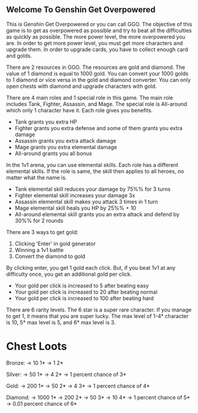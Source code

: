 ## Welcome To Genshin Get Overpowered 

This is Genshin Get Overpowered or you can call GGO. The objective of this game is to get as overpowered as possible and try to beat all the difficulties as quickly as possible. The more power level, the more overpowered you are. In order to get more power level, you must get more characters and upgrade them. In order to upgrade cards, you have to collect enough card and golds.

There are 2 resources in GGO. The resources are gold and diamond. The value of 1 diamond is equal to 1000 gold. You can convert your 1000 golds to 1 diamond or vice versa in the gold and diamond converter. You can only open chests with diamond and upgrade characters with gold.

There are 4 main roles and 1 special role in this game. The main role includes Tank, Fighter, Assassin, and Mage. The special role is All-around which only 1 character have it. Each role gives you benefits.
- Tank grants you extra HP
- Fighter grants you extra defense and some of them grants you extra damage
- Assassin grants you extra attack damage
- Mage grants you extra elemental damage
- All-around grants you all bonus

In the 1v1 arena, you can use elemental skills. Each role has a different elemental skills. If the role is same, the skill then applies to all heroes, no matter what the name is.
- Tank elemental skill reduces your damage by 75%% for 3 turns
- Fighter elemental skill increases your damage 3x
- Assassin elemental skill makes you attack 3 times in 1 turn
- Mage elemental skill heals you HP by 25%% + 10
- All-around elemental skill grants you an extra attack and defend by 30%% for 2 rounds

There are 3 ways to get gold:
1. Clicking \'Enter\' in gold generator
2. Winning a 1v1 battle
3. Convert the diamond to gold

By clicking enter, you get 1 gold each click. But, if you beat 1v1 at any difficulty once, you get an additional gold per click.
- Your gold per click is increased to 5 after beating easy
- Your gold per click is increased to 20 after beating normal
- Your gold per click is increased to 100 after beating hard

There are 6 rarity levels. The 6 star is a super rare character. If you manage to get 1, it means that you are super lucky. The max level of 1-4* character is 10, 5* max level is 5, and 6* max level is 3.

# Chest Loots 

Bronze:
-> 10 1*
-> 1 2*

Silver:
-> 50 1*
-> 4 2*
-> 1 percent chance of 3*

Gold:
-> 200 1*
-> 50 2*
-> 4 3*
-> 1 percent chance of 4*

Diamond:
-> 1000 1*
-> 200 2*
-> 50 3*
-> 10 4*
-> 1 percent chance of 5*
-> 0.01 percent chance of 6*